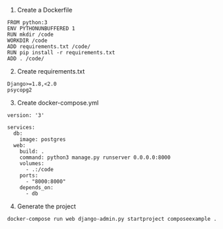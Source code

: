 1. Create a Dockerfile

```
FROM python:3
ENV PYTHONUNBUFFERED 1
RUN mkdir /code
WORKDIR /code
ADD requirements.txt /code/
RUN pip install -r requirements.txt
ADD . /code/
```

2. Create requirements.txt

```
Django>=1.8,<2.0
psycopg2
```

3. Create docker-compose.yml

```
version: '3'

services:
  db:
    image: postgres
  web:
    build: .
    command: python3 manage.py runserver 0.0.0.0:8000
    volumes:
      - .:/code
    ports:
      - "8000:8000"
    depends_on:
      - db
```

4. Generate the project

`docker-compose run web django-admin.py startproject composeexample .`
